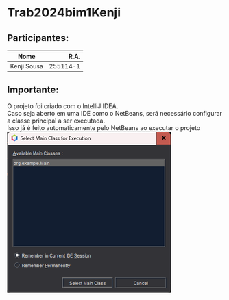 # Trab2024bim1Kenji

## Participantes:

| Nome           |     R.A. |
|----------------|---------:|
| Kenji Sousa    | 255114-1 |

## Importante:
O projeto foi criado com o IntelliJ IDEA.  
Caso seja aberto em uma IDE como o NetBeans, será necessário configurar a classe principal a ser executada.  
Isso já é feito automaticamente pelo NetBeans ao executar o projeto  
![img.png](img.png)
